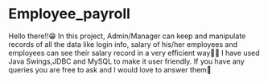 # Employee_payroll
Hello there!!😁
In this project, Admin/Manager can keep and manipulate records of all the data like login info, salary of his/her employees and employees can see their salary record in a very efficient way🧑‍💻
I have used Java Swings,JDBC and MySQL to make it user friendly.
If you have any queries you are free to ask and I would love to answer them🤗
